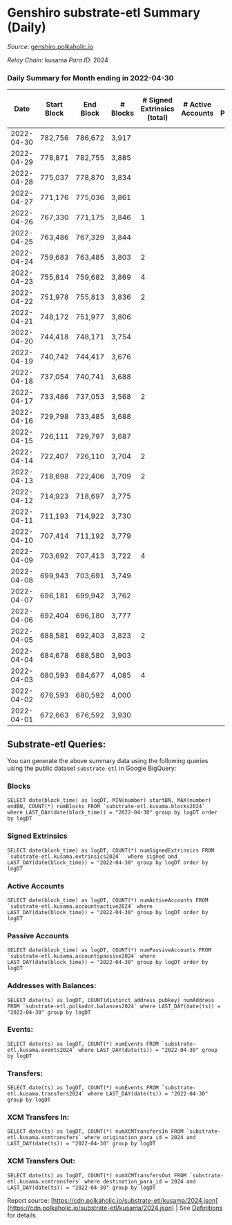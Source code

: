 # Genshiro substrate-etl Summary (Daily)

_Source_: [genshiro.polkaholic.io](https://genshiro.polkaholic.io)

*Relay Chain*: kusama
*Para ID*: 2024



### Daily Summary for Month ending in 2022-04-30


| Date | Start Block | End Block | # Blocks | # Signed Extrinsics (total) | # Active Accounts | # Passive | # New | # Addresses with Balances | # Events | # Transfers | # XCM Transfers In | # XCM Transfers Out | Issues | 
| ---- | ----------- | --------- | -------- | --------------------------- | ----------------- | --------- | ----- | ------------------------- | -------- | ----------- | ------------------ | ------------------- | ------ |
| 2022-04-30 | 782,756 | 786,672 | 3,917 |  |  |  |  | 23 | 7,841 |   |   |   |  |
| 2022-04-29 | 778,871 | 782,755 | 3,885 |  |  |  |  | 23 | 7,781 |   | 1  |   |  |
| 2022-04-28 | 775,037 | 778,870 | 3,834 |  |  |  |  | 23 | 7,685 |   | 2  |   |  |
| 2022-04-27 | 771,176 | 775,036 | 3,861 |  |  |  |  | 23 | 7,738 |   | 2  |   |  |
| 2022-04-26 | 767,330 | 771,175 | 3,846 | 1 |  |  |  | 23 | 7,731 |   | 6  |   |  |
| 2022-04-25 | 763,486 | 767,329 | 3,844 |  |  |  |  | 23 | 7,694 |   |   |   |  |
| 2022-04-24 | 759,683 | 763,485 | 3,803 | 2 |  |  |  | 23 | 7,620 |   |   |   |  |
| 2022-04-23 | 755,814 | 759,682 | 3,869 | 4 |  |  |  | 23 | 7,766 |   | 1  |   |  |
| 2022-04-22 | 751,978 | 755,813 | 3,836 | 2 |  |  |  | 23 | 7,691 |   | 1  |   |  |
| 2022-04-21 | 748,172 | 751,977 | 3,806 |  |  |  |  | 23 | 7,619 |   |   |   |  |
| 2022-04-20 | 744,418 | 748,171 | 3,754 |  |  |  |  | 23 | 7,519 |   | 1  |   |  |
| 2022-04-19 | 740,742 | 744,417 | 3,676 |  |  |  |  | 23 | 7,358 |   |   |   |  |
| 2022-04-18 | 737,054 | 740,741 | 3,688 |  |  |  |  | 23 | 7,387 |   | 1  |   |  |
| 2022-04-17 | 733,486 | 737,053 | 3,568 | 2 |  |  |  | 23 | 7,150 |   |   |   |  |
| 2022-04-16 | 729,798 | 733,485 | 3,688 |  |  |  |  | 23 | 7,382 |   |   |   |  |
| 2022-04-15 | 726,111 | 729,797 | 3,687 |  |  |  |  | 23 | 7,390 |   | 2  |   |  |
| 2022-04-14 | 722,407 | 726,110 | 3,704 | 2 |  |  |  | 23 | 7,442 |   | 4  |   |  |
| 2022-04-13 | 718,698 | 722,406 | 3,709 | 2 |  |  |  | 23 | 7,448 |   | 3  |   |  |
| 2022-04-12 | 714,923 | 718,697 | 3,775 |  |  |  |  | 23 | 7,571 |   | 3  |   |  |
| 2022-04-11 | 711,193 | 714,922 | 3,730 |  |  |  |  | 23 | 7,481 |   | 3  |   |  |
| 2022-04-10 | 707,414 | 711,192 | 3,779 |  |  |  |  | 23 | 7,569 |   | 1  |   |  |
| 2022-04-09 | 703,692 | 707,413 | 3,722 | 4 |  |  |  | 23 | 7,472 |   | 1  |   |  |
| 2022-04-08 | 699,943 | 703,691 | 3,749 |  |  |  |  | 23 | 7,519 |   | 3  |   |  |
| 2022-04-07 | 696,181 | 699,942 | 3,762 |  |  |  |  | 23 | 7,535 |   | 1  |   |  |
| 2022-04-06 | 692,404 | 696,180 | 3,777 |  |  |  |  | 23 | 7,565 |   | 1  |   |  |
| 2022-04-05 | 688,581 | 692,403 | 3,823 | 2 |  |  |  | 23 | 7,666 |   | 1  |   |  |
| 2022-04-04 | 684,678 | 688,580 | 3,903 |  |  |  |  | 23 | 7,817 |   | 1  |   |  |
| 2022-04-03 | 680,593 | 684,677 | 4,085 | 4 |  |  |  | 23 | 8,233 |   | 8  |   |  |
| 2022-04-02 | 676,593 | 680,592 | 4,000 |  |  |  |  | 23 | 8,027 |   | 4  |   |  |
| 2022-04-01 | 672,663 | 676,592 | 3,930 |  |  |  |  | 23 | 7,866 |   |   |   |  |

## Substrate-etl Queries:
You can generate the above summary data using the following queries using the public dataset `substrate-etl` in Google BigQuery:


### Blocks
```
SELECT date(block_time) as logDT, MIN(number) startBN, MAX(number) endBN, COUNT(*) numBlocks FROM `substrate-etl.kusama.blocks2024`  where LAST_DAY(date(block_time)) = "2022-04-30" group by logDT order by logDT
```


### Signed Extrinsics
```
SELECT date(block_time) as logDT, COUNT(*) numSignedExtrinsics FROM `substrate-etl.kusama.extrinsics2024`  where signed and LAST_DAY(date(block_time)) = "2022-04-30" group by logDT order by logDT
```


### Active Accounts
```
SELECT date(block_time) as logDT, COUNT(*) numActiveAccounts FROM `substrate-etl.kusama.accountsactive2024` where LAST_DAY(date(block_time)) = "2022-04-30" group by logDT order by logDT
```


### Passive Accounts
```
SELECT date(block_time) as logDT, COUNT(*) numPassiveAccounts FROM `substrate-etl.kusama.accountspassive2024` where LAST_DAY(date(block_time)) = "2022-04-30" group by logDT order by logDT
```


### Addresses with Balances:
```
SELECT date(ts) as logDT, COUNT(distinct address_pubkey) numAddress FROM `substrate-etl.polkadot.balances2024` where LAST_DAY(date(ts)) = "2022-04-30" group by logDT
```


### Events:
```
SELECT date(ts) as logDT, COUNT(*) numEvents FROM `substrate-etl.kusama.events2024` where LAST_DAY(date(ts)) = "2022-04-30" group by logDT
```


### Transfers:
```
SELECT date(ts) as logDT, COUNT(*) numEvents FROM `substrate-etl.kusama.transfers2024` where LAST_DAY(date(ts)) = "2022-04-30" group by logDT
```


### XCM Transfers In:
```
SELECT date(ts) as logDT, COUNT(*) numXCMTransfersIn FROM `substrate-etl.kusama.xcmtransfers` where origination_para_id = 2024 and LAST_DAY(date(ts)) = "2022-04-30" group by logDT
```


### XCM Transfers Out:
```
SELECT date(ts) as logDT, COUNT(*) numXCMTransfersOut FROM `substrate-etl.kusama.xcmtransfers` where destination_para_id = 2024 and LAST_DAY(date(ts)) = "2022-04-30" group by logDT
```



Report source: [https://cdn.polkaholic.io/substrate-etl/kusama/2024.json](https://cdn.polkaholic.io/substrate-etl/kusama/2024.json) | See [Definitions](/DEFINITIONS.md) for details

